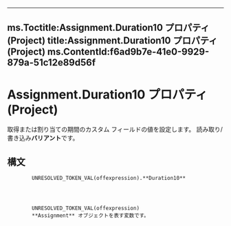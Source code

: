 

---
ms.Toctitle:Assignment.Duration10 プロパティ (Project)
title:Assignment.Duration10 プロパティ (Project)
ms.ContentId:f6ad9b7e-41e0-9929-879a-51c12e89d56f
---
# Assignment.Duration10 プロパティ (Project)




取得または割り当ての期間のカスタム フィールドの値を設定します。 読み取り/書き込み**バリアント**です。

## 構文

            UNRESOLVED_TOKEN_VAL(offexpression).**Duration10**




            UNRESOLVED_TOKEN_VAL(offexpression)
            **Assignment** オブジェクトを表す変数です。




